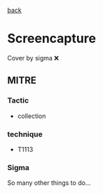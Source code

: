 [back](../index.md)
# Screencapture
Cover by sigma :x: 

## MITRE
### Tactic
  - collection

### technique
  - T1113

### Sigma

 So many other things to do...